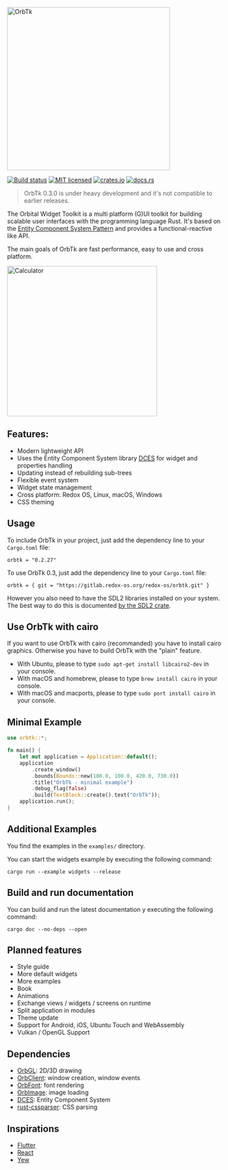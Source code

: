 <img alt="OrbTk" width="380" src="https://gitlab.redox-os.org/redox-os/assets/raw/master/logos/orbtk/logo_dark.png">

[![Build status](https://gitlab.redox-os.org/redox-os/orbtk/badges/master/build.svg)](https://gitlab.redox-os.org/redox-os/orbtk/pipelines)
[![MIT licensed](https://img.shields.io/badge/license-MIT-blue.svg)](./LICENSE)
[![crates.io](https://img.shields.io/badge/crates.io-v0.2.27-orange.svg)](https://crates.io/crates/orbtk)
[![docs.rs](https://docs.rs/orbtk/badge.svg)](https://docs.rs/orbtk)

> OrbTk 0.3.0 is under heavy development and it's not compatible to earlier releases.

The Orbital Widget Toolkit is a multi platform (G)UI toolkit for building scalable user interfaces with the programming language Rust. It's based
on the [Entity Component System Pattern](https://en.wikipedia.org/wiki/Entity%E2%80%93component%E2%80%93system) and provides a functional-reactive like API. 

The main goals of OrbTk are fast performance, easy to use and cross platform.

<img alt="Calculator" width="350" src="https://gitlab.redox-os.org/redox-os/assets/raw/master/screenshots/Calculator.png">

## Features:

* Modern lightweight API
* Uses the Entity Component System library [DCES](https://gitlab.redox-os.org/redox-os/dces-rust) for widget and properties handling
* Updating instead of rebuilding sub-trees
* Flexible event system
* Widget state management
* Cross platform: Redox OS, Linux, macOS, Windows
* CSS theming

## Usage

To include OrbTk in your project, just add the dependency
line to your `Cargo.toml` file:

```text
orbtk = "0.2.27"
```

To use OrbTk 0.3, just add the dependency
line to your `Cargo.toml` file:

```text
orbtk = { git = "https://gitlab.redox-os.org/redox-os/orbtk.git" }
```

However you also need to have the SDL2 libraries installed on your
system.  The best way to do this is documented [by the SDL2
crate](https://github.com/AngryLawyer/rust-sdl2#user-content-requirements).

## Use OrbTk with cairo

If you want to use OrbTk with cairo (recommanded) you have to install cairo graphics. Otherwise you have to build OrbTk with the "plain" feature.

* With Ubuntu, please to type ```sudo apt-get install libcairo2-dev``` in your console.
* With macOS and homebrew, please to type ```brew install cairo``` in your console.
* With macOS and macports, please to type ```sudo port install cairo``` in your console.

## Minimal Example

```rust
use orbtk::*;

fn main() {
    let mut application = Application::default();
    application
        .create_window()
        .bounds(Bounds::new(100.0, 100.0, 420.0, 730.0))
        .title("OrbTk - minimal example")
        .debug_flag(false)
        .build(TextBlock::create().text("OrbTk"));
    application.run();
}
```

## Additional Examples

You find the examples in the `examples/` directory.

You can start the widgets example by executing the following command:

```text
cargo run --example widgets --release
```

## Build and run documentation

You can build and run the latest documentation y executing the following command:

```text
cargo doc --no-deps --open
```

## Planned features

* Style guide
* More default widgets
* More examples
* Book
* Animations
* Exchange views / widgets / screens on runtime
* Split application in modules
* Theme update
* Support for Android, iOS, Ubuntu Touch and WebAssembly
* Vulkan / OpenGL Support 

## Dependencies

* [OrbGL](https://gitlab.redox-os.org/redox-os/orbgl): 2D/3D drawing
* [OrbClient](https://gitlab.redox-os.org/redox-os/orbclient): window creation, window events
* [OrbFont](https://gitlab.redox-os.org/redox-os/orbfont): font rendering
* [OrbImage](https://gitlab.redox-os.org/redox-os/orbimage/tree/master/src): image loading
* [DCES](https://gitlab.redox-os.org/redox-os/dces-rust): Entity Component System
* [rust-cssparser](https://github.com/servo/rust-cssparser): CSS parsing

## Inspirations

* [Flutter](https://flutter.io/)
* [React](https://reactjs.org/)
* [Yew](https://github.com/DenisKolodin/yew)

